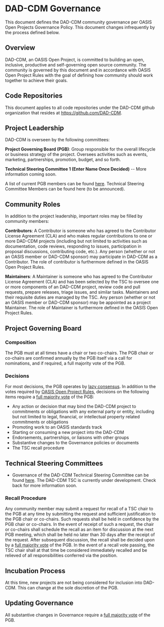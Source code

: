 # DAD-CDM Governance
This document defines the DAD-CDM community governance per OASIS Open Projects Governance Policy. This document changes infrequently by the process defined below.

## Overview
DAD-CDM, an OASIS Open Project, is committed to building an open, inclusive, productive and self-governing open source community. The community is governed by this document and in accordance with OASIS Open Project Rules with the goal of defining how community should work together to achieve their goals.

## Code Repositories
This document applies to all code repositories under the DAD-CDM github organization that resides at https://github.com/DAD-CDM.

## Project Leadership
DAD-CDM is overseen by the following committees:

**Project Governing Board (PGB)**: Group responsible for the overall lifecycle or business strategy of the project. Oversees activities such as events, marketing, partnerships, promotion, budget, and so forth.

**Technical Steering Committee 1 (Enter Name Once Decided)** -- More information coming soon.

A list of current PGB members can be found [here](https://dad-cdm.github.io/dad-cdm-admin/). Technical Steering Committee Members can be found here (to be announced).

## Community Roles
In addition to the project leadership, important roles may be filled by community members:

**Contributors**: A Contributor is someone who has agreed to the Contributor License Agreement (CLA) and who makes regular contributions to one or more DAD-CDM projects (including but not limited to activities such as documentation, code reviews, responding to issues, participation in proposal discussions, contributing code, etc.). Any person (whether or not an OASIS member or DAD-CDM sponsor) may participate in DAD-CDM as a Contributor. The role of contributor is furthermore defined in the OASIS Open Project Rules.

**Maintainers**: A Maintainer is someone who has agreed to the Contributor License Agreement (CLA) and has been selected by the TSC to oversee one or more components of an DAD-CDM project, review code and pull requests, prepare releases, triage issues, and similar tasks. Maintainers and their requisite duties are managed by the TSC. Any person (whether or not an OASIS member or DAD-CDM sponsor) may be appointed as a project Maintainer. The role of Maintainer is furthermore defined in the OASIS Open Project Rules.

## Project Governing Board

### Composition

The PGB must at all times have a chair or two co-chairs. The PGB chair or co-chairs are confirmed annually by the PGB itself via a call for nominations, and if required, a full majority vote of the PGB.

### Decisions

For most decisions, the PGB operates by [lazy consensus](https://community.apache.org/committers/lazyConsensus.html). In addition to the votes required by [OASIS Open Project Rules](https://www.oasis-open.org/policies-guidelines/open-projects-process), decisions on the following items require a [full majority vote](https://www.oasis-open.org/policies-guidelines/oasis-defined-terms-2018-05-22#dFullMajority) of the PGB:

* Any action or decision that may bind the DAD-CDM project to commitments or obligations with any external party or entity, including but not limited to legal, financial, or intellectual property related commitments or obligations
* Promoting work to an OASIS standards track
* Starting or consuming a new project into the DAD-CDM
* Endorsements, partnerships, or liaisons with other groups
* Substantive changes to the Governance policies or documents
* The TSC recall procedure

## Technical Steering Committees

* Governance of the DAD-CDM Technical Steering Committee can be found [here](https://github.com/DAD-CDM/dad-cdm-admin/blob/main/TSC-CHARTER.md). The DAD-CDM TSC is currently under development. Check back for more information soon.

### Recall Procedure

Any community member may submit a request for recall of a TSC chair to the PGB at any time by submitting the request and sufficient justification to the PGB chair or co-chairs. Such requests shall be held in confidence by the PGB chair or co-chairs. In the event of receipt of such a request, the chair or co-chairs shall schedule the recall as an item for discussion at the next PGB meeting, which shall be held no later than 30 days after the receipt of the request. After subsequent discussion, the recall shall be decided upon by a [full majority vote](https://www.oasis-open.org/policies-guidelines/oasis-defined-terms-2018-05-22#dFullMajority) of the PGB. In the event of a recall vote passing, the TSC chair shall at that time be considered immediately recalled and be relieved of all responsibilities conferred via the position.

## Incubation Process
 At this time, new projects are not being considered for inclusion into DAD-CDM. This can change at the sole discretion of the PGB.

## Updating Governance

All substantive changes in Governance require a [full majority vote](https://www.oasis-open.org/policies-guidelines/oasis-defined-terms-2018-05-22#dFullMajority) of the PGB.
